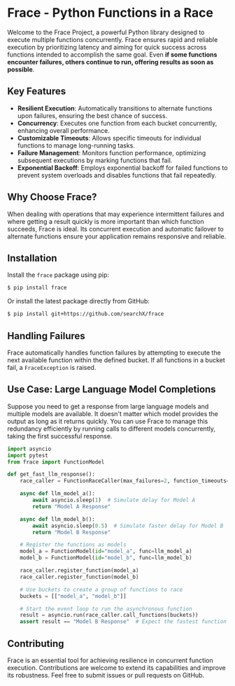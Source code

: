 # Frace - Python Functions in a Race

Welcome to the Frace Project, a powerful Python library designed to execute multiple functions concurrently. Frace ensures rapid and reliable execution by prioritizing latency and aiming for quick success across functions intended to accomplish the same goal. Even **if some functions encounter failures, others continue to run, offering results as soon as possible**.

## Key Features

- **Resilient Execution**: Automatically transitions to alternate functions upon failures, ensuring the best chance of success.
- **Concurrency**: Executes one function from each bucket concurrently, enhancing overall performance.
- **Customizable Timeouts**: Allows specific timeouts for individual functions to manage long-running tasks.
- **Failure Management**: Monitors function performance, optimizing subsequent executions by marking functions that fail.
- **Exponential Backoff**: Employs exponential backoff for failed functions to prevent system overloads and disables functions that fail repeatedly.

## Why Choose Frace?

When dealing with operations that may experience intermittent failures and where getting a result quickly is more important than which function succeeds, Frace is ideal. Its concurrent execution and automatic failover to alternate functions ensure your application remains responsive and reliable.

## Installation

Install the `frace` package using pip:

```bash
$ pip install frace
```

Or install the latest package directly from GitHub:

```bash
$ pip install git+https://github.com/searchX/frace
```

## Handling Failures

Frace automatically handles function failures by attempting to execute the next available function within the defined bucket. If all functions in a bucket fail, a `FraceException` is raised.

## Use Case: Large Language Model Completions

Suppose you need to get a response from large language models and multiple models are available. It doesn't matter which model provides the output as long as it returns quickly. You can use Frace to manage this redundancy efficiently by running calls to different models concurrently, taking the first successful response.

```python
import asyncio
import pytest
from frace import FunctionModel

def get_fast_llm_response():
    race_caller = FunctionRaceCaller(max_failures=2, function_timeouts={})

    async def llm_model_a():
        await asyncio.sleep(1)  # Simulate delay for Model A
        return "Model A Response"

    async def llm_model_b():
        await asyncio.sleep(0.5)  # Simulate faster delay for Model B
        return "Model B Response"

    # Register the functions as models
    model_a = FunctionModel(id="model_a", func=llm_model_a)
    model_b = FunctionModel(id="model_b", func=llm_model_b)

    race_caller.register_function(model_a)
    race_caller.register_function(model_b)

    # Use buckets to create a group of functions to race
    buckets = [["model_a", "model_b"]]

    # Start the event loop to run the asynchronous function
    result = asyncio.run(race_caller.call_functions(buckets))
    assert result == "Model B Response"  # Expect the fastest function result
```

## Contributing

Frace is an essential tool for achieving resilience in concurrent function execution. Contributions are welcome to extend its capabilities and improve its robustness. Feel free to submit issues or pull requests on GitHub.